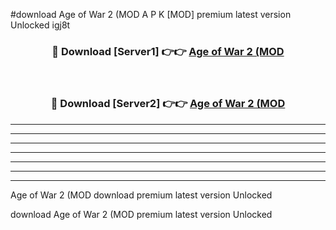 #download Age of War 2 (MOD A P K [MOD] premium latest version Unlocked igj8t 



<div align="center">
<h3>🔴 Download [Server1] 👉👉 <a href="https://apkdownload3.web.app/">Age of War 2 (MOD</a></h3><br>

<h3>🔴 Download [Server2] 👉👉 <a href="https://apkdownload3.web.app/">Age of War 2 (MOD</a></h3>
</div>





----------------------------------------------------------

----------------------------------------------------------

----------------------------------------------------------

----------------------------------------------------------

----------------------------------------------------------

----------------------------------------------------------

----------------------------------------------------------

Age of War 2 (MOD download premium latest version Unlocked

download Age of War 2 (MOD premium latest version Unlocked
